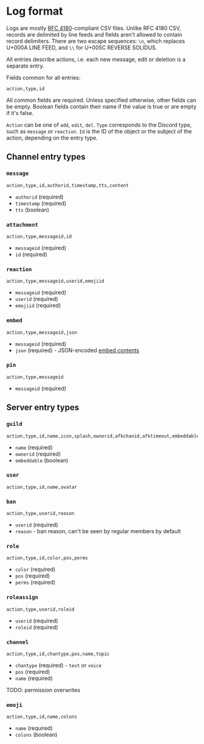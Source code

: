 Log format
==========

Logs are mostly [RFC 4180][]-compliant CSV files. Unlike RFC 4180 CSV, records
are delimited by line feeds and fields aren't allowed to contain record
delimiters. There are two escape sequences: `\n`, which replaces U+000A LINE
FEED, and `\\` for U+005C REVERSE SOLIDUS.

All entries describe actions, i.e. each new message, edit or deletion is a
separate entry.

Fields common for all entries:

    action,type,id

All common fields are required. Unless specified otherwise, other fields can be
empty. Boolean fields contain their name if the value is true or are empty if
it's false.

`Action` can be one of `add`, `edit`, `del`. `Type` corresponds to the Discord
type, such as `message` or `reaction`. `Id` is the ID of the object or the
subject of the action, depending on the entry type.

[RFC 4180]: https://www.ietf.org/rfc/rfc4180.txt

## Channel entry types

### `message`

    action,type,id,authorid,timestamp,tts,content

 - `authorid` (required)
 - `timestamp` (required)
 - `tts` (boolean)

### `attachment`

    action,type,messageid,id

 - `messageid` (required)
 - `id` (required)

### `reaction`

    action,type,messageid,userid,emojiid

 - `messageid` (required)
 - `userid` (required)
 - `emojiid` (required)

### `embed`

    action,type,messageid,json

 - `messageid` (required)
 - `json` (required) - JSON-encoded [embed contents](https://discordapp.com/developers/docs/resources/channel#embed-object)

### `pin`

    action,type,messageid

 - `messageid` (required)

## Server entry types

### `guild`

    action,type,id,name,icon,splash,ownerid,afkchanid,afktimeout,embeddable,embedchanid,mfalevel

 - `name` (required)
 - `ownerid` (required)
 - `embeddable` (boolean)

### `user`

    action,type,id,name,avatar

### `ban`

    action,type,userid,reason

 - `userid` (required)
 - `reason` - ban reason, can't be seen by regular members by default

### `role`

    action,type,id,color,pos,perms

 - `color` (required)
 - `pos` (required)
 - `perms` (required)

### `roleassign`

    action,type,userid,roleid

 - `userid` (required)
 - `roleid` (required)

### `channel`

    action,type,id,chantype,pos,name,topic

 - `chantype` (required) - `text` or `voice`
 - `pos` (required)
 - `name` (required)

TODO: permission overwrites

### `emoji`

    action,type,id,name,colons

 - `name` (required)
 - `colons` (boolean)
